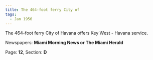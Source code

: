 ```yaml
---  
title: The 464-foot ferry City of  
tags:  
  - Jan 1956  
---  
```

  
The 464-foot ferry City of Havana offers Key West - Havana service.  
  
Newspapers: **Miami Morning News or The Miami Herald**  
  
Page: **12**, Section: **D** 
